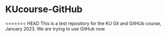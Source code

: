 # KUcourse-GitHub

<<<<<<< HEAD
This is a test repository for the KU Git and GitHUb course, January 2023.
We are trying to use GitHub now.
